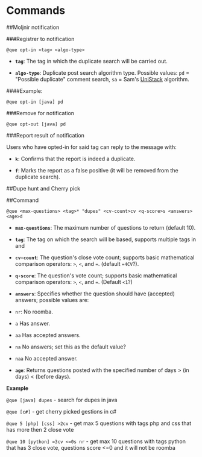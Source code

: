 # Commands

##Moljnir notification

###Registrer to notification

`@que opt-in <tag> <algo-type>`

 - **`tag`**: The tag in which the duplicate search will be carried out.

 - **`algo-type`**: Duplicate post search algorithm type. Possible values: `pd` = "Possible duplicate" comment search, `sa` = Sam's [UniStack](https://github.com/ArcticEcho/UniStack) algorithm.

####Example:

`@que opt-in [java] pd`

###Remove for notification

`@que opt-out [java] pd`

###Report result of notification

Users who have opted-in for said tag can reply to the message with:

 - **`k`**: Confirms that the report is indeed a duplicate.

 - **`f`**: Marks the report as a false positive (it will be removed from the duplicate search).



##Dupe hunt and Cherry pick

##Command

`@que <max-questions> <tag>* "dupes" <cv-count>cv <q-score>s <answers> <age>d`

 - **`max-questions`**: The maximum number of questions to return (default 10).

 - **`tag`**: The tag on which the search will be based, supports multiple tags in and

 - **`cv-count`**: The question's close vote count; supports basic mathematical comparison operators: `>`, `<`, and `=`. (default `=4CV`?).

 - **`q-score`**: The question's vote count; supports basic mathematical comparison operators: `>`, `<`, and `=`. (Default `<1`?)

 - **`answers`**: Specifies whether the question should have (accepted) answers; possible values are: 
  - `nr`: No roomba.
  - `a` Has answer.
  - `aa` Has accepted answers.
  - `na` No answers; set this as the default value?
  - `naa` No accepted answer.

 -  **`age`**: Returns questions posted with the specified number of days > (in days) < (before days).

<b>Example</b>

`@que [java] dupes` - search for dupes in java

`@que [c#]` - get cherry picked gestions in c#

`@que 5 [php] [css] >2cv` - get max 5 questions with tags php and css that has more then 2 close vote

`@que 10 [python] =3cv <=0s nr` - get max 10 questions with tags python that has 3 close vote, questions score <=0 and it will not be roomba
